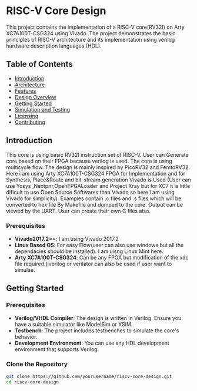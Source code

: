 # RISC-V Core Design

This project contains the implementation of a RISC-V core(RV32I) on Arty XC7A100T-CSG324 using Vivado. The project demonstrates the basic principles of RISC-V architecture and its implementation using verilog hardware description languages (HDL).

## Table of Contents

- [Introduction](#introduction)
- [Architecture](#architecture)
- [Features](#features)
- [Design Overview](#design-overview)
- [Getting Started](#getting-started)
- [Simulation and Testing](#simulation-and-testing)
- [Licensing](#licensing)
- [Contributing](#contributing)

## Introduction


This core is using basic RV32I instruction set of RISC-V. User can Generate core based on their FPGA because verilog is used. The core is using multicycle flow. The design is mainly inspired by PicoRV32 and FemtoRV32. 
Here i am using Arty XC7A100T-CSG324 FPGA  for Implementation and for Synthesis, Place&Route and bit-stream generation Vivado is Used (User can use Yosys ,Nextpnr,OpenFPGALoader and Project Xray but for XC7 it is little dificult to use Open Source Softwares than Vivado so here i am using Vivado for simplicity).
Examples contain .c files and .s files which will be converted to hex file By Makefile and dumped to the core. Output can be viewed by the UART. User can create their own C files also.

### Prerequisites

- **Vivado2017.2>=**: I am using Vivado 2017.2
- **Linux Based OS**: For easy Flow(user can also use windows but all the dependacies should be installed). I am uisng Linux Mint here.
- **Arty XC7A100T-CSG324**: Can be any FPGA but modification of the xdc file required.(iverilog or verilator can also be used if user want to simulae. 


## Getting Started



### Prerequisites

- **Verilog/VHDL Compiler**: The design is written in Verilog. Ensure you have a suitable simulator like ModelSim or XSIM.
- **Testbench**: The project includes testbenches to simulate the core's behavior.
- **Development Environment**: You can use any HDL development environment that supports Verilog.

### Clone the Repository

```bash
git clone https://github.com/yourusername/riscv-core-design.git
cd riscv-core-design
